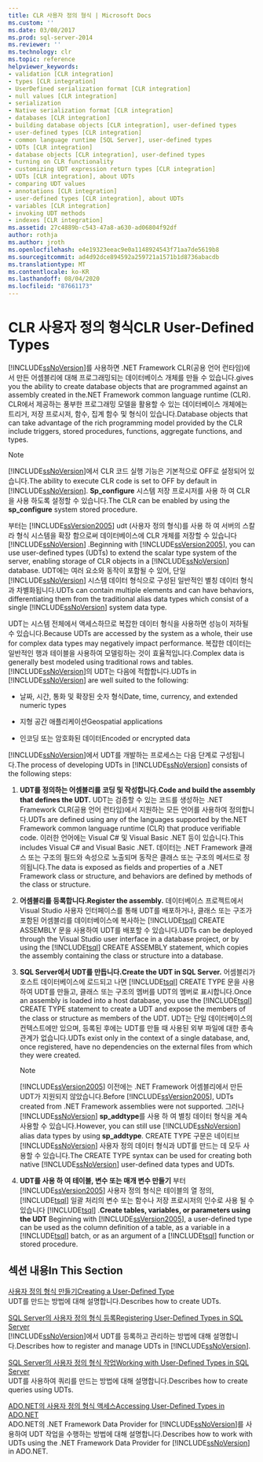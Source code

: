 ```yaml
---
title: CLR 사용자 정의 형식 | Microsoft Docs
ms.custom: ''
ms.date: 03/08/2017
ms.prod: sql-server-2014
ms.reviewer: ''
ms.technology: clr
ms.topic: reference
helpviewer_keywords:
- validation [CLR integration]
- types [CLR integration]
- UserDefined serialization format [CLR integration]
- null values [CLR integration]
- serialization
- Native serialization format [CLR integration]
- databases [CLR integration]
- building database objects [CLR integration], user-defined types
- user-defined types [CLR integration]
- common language runtime [SQL Server], user-defined types
- UDTs [CLR integration]
- database objects [CLR integration], user-defined types
- turning on CLR functionality
- customizing UDT expression return types [CLR integration]
- UDTs [CLR integration], about UDTs
- comparing UDT values
- annotations [CLR integration]
- user-defined types [CLR integration], about UDTs
- variables [CLR integration]
- invoking UDT methods
- indexes [CLR integration]
ms.assetid: 27c4889b-c543-47a8-a630-ad06804f92df
author: rothja
ms.author: jroth
ms.openlocfilehash: e4e19323eeac9e0a1148924543f71aa7de5619b8
ms.sourcegitcommit: ad4d92dce894592a259721a1571b1d8736abacdb
ms.translationtype: MT
ms.contentlocale: ko-KR
ms.lasthandoff: 08/04/2020
ms.locfileid: "87661173"
---
```

# <a name="clr-user-defined-types"></a><span data-ttu-id="78708-102">CLR 사용자 정의 형식</span><span class="sxs-lookup"><span data-stu-id="78708-102">CLR User-Defined Types</span></span>
  [!INCLUDE[ssNoVersion](../../includes/ssnoversion-md.md)]<span data-ttu-id="78708-103">를 사용하면 .NET Framework CLR(공용 언어 런타임)에서 만든 어셈블리에 대해 프로그래밍되는 데이터베이스 개체를 만들 수 있습니다.</span><span class="sxs-lookup"><span data-stu-id="78708-103">gives you the ability to create database objects that are programmed against an assembly created in the.NET Framework common language runtime (CLR).</span></span> <span data-ttu-id="78708-104">CLR에서 제공하는 풍부한 프로그래밍 모델을 활용할 수 있는 데이터베이스 개체에는 트리거, 저장 프로시저, 함수, 집계 함수 및 형식이 있습니다.</span><span class="sxs-lookup"><span data-stu-id="78708-104">Database objects that can take advantage of the rich programming model provided by the CLR include triggers, stored procedures, functions, aggregate functions, and types.</span></span>  
  
> [!NOTE]  
>  <span data-ttu-id="78708-105">[!INCLUDE[ssNoVersion](../../includes/ssnoversion-md.md)]에서 CLR 코드 실행 기능은 기본적으로 OFF로 설정되어 있습니다.</span><span class="sxs-lookup"><span data-stu-id="78708-105">The ability to execute CLR code is set to OFF by default in [!INCLUDE[ssNoVersion](../../includes/ssnoversion-md.md)].</span></span> <span data-ttu-id="78708-106">**Sp_configure** 시스템 저장 프로시저를 사용 하 여 CLR을 사용 하도록 설정할 수 있습니다.</span><span class="sxs-lookup"><span data-stu-id="78708-106">The CLR can be enabled by using the **sp_configure** system stored procedure.</span></span>  
  
 <span data-ttu-id="78708-107">부터는 [!INCLUDE[ssVersion2005](../../includes/ssversion2005-md.md)] udt (사용자 정의 형식)를 사용 하 여 서버의 스칼라 형식 시스템을 확장 함으로써 데이터베이스에 CLR 개체를 저장할 수 있습니다 [!INCLUDE[ssNoVersion](../../includes/ssnoversion-md.md)] .</span><span class="sxs-lookup"><span data-stu-id="78708-107">Beginning with [!INCLUDE[ssVersion2005](../../includes/ssversion2005-md.md)], you can use user-defined types (UDTs) to extend the scalar type system of the server, enabling storage of CLR objects in a [!INCLUDE[ssNoVersion](../../includes/ssnoversion-md.md)] database.</span></span> <span data-ttu-id="78708-108">UDT에는 여러 요소와 동작이 포함될 수 있어, 단일 [!INCLUDE[ssNoVersion](../../includes/ssnoversion-md.md)] 시스템 데이터 형식으로 구성된 일반적인 별칭 데이터 형식과 차별화됩니다.</span><span class="sxs-lookup"><span data-stu-id="78708-108">UDTs can contain multiple elements and can have behaviors, differentiating them from the traditional alias data types which consist of a single [!INCLUDE[ssNoVersion](../../includes/ssnoversion-md.md)] system data type.</span></span>  
  
 <span data-ttu-id="78708-109">UDT는 시스템 전체에서 액세스하므로 복잡한 데이터 형식을 사용하면 성능이 저하될 수 있습니다.</span><span class="sxs-lookup"><span data-stu-id="78708-109">Because UDTs are accessed by the system as a whole, their use for complex data types may negatively impact performance.</span></span> <span data-ttu-id="78708-110">복잡한 데이터는 일반적인 행과 테이블을 사용하여 모델링하는 것이 효율적입니다.</span><span class="sxs-lookup"><span data-stu-id="78708-110">Complex data is generally best modeled using traditional rows and tables.</span></span> <span data-ttu-id="78708-111">[!INCLUDE[ssNoVersion](../../includes/ssnoversion-md.md)]의 UDT는 다음에 적합합니다.</span><span class="sxs-lookup"><span data-stu-id="78708-111">UDTs in [!INCLUDE[ssNoVersion](../../includes/ssnoversion-md.md)] are well suited to the following:</span></span>  
  
-   <span data-ttu-id="78708-112">날짜, 시간, 통화 및 확장된 숫자 형식</span><span class="sxs-lookup"><span data-stu-id="78708-112">Date, time, currency, and extended numeric types</span></span>  
  
-   <span data-ttu-id="78708-113">지형 공간 애플리케이션</span><span class="sxs-lookup"><span data-stu-id="78708-113">Geospatial applications</span></span>  
  
-   <span data-ttu-id="78708-114">인코딩 또는 암호화된 데이터</span><span class="sxs-lookup"><span data-stu-id="78708-114">Encoded or encrypted data</span></span>  
  
 <span data-ttu-id="78708-115">[!INCLUDE[ssNoVersion](../../includes/ssnoversion-md.md)]에서 UDT를 개발하는 프로세스는 다음 단계로 구성됩니다.</span><span class="sxs-lookup"><span data-stu-id="78708-115">The process of developing UDTs in [!INCLUDE[ssNoVersion](../../includes/ssnoversion-md.md)] consists of the following steps:</span></span>  
  
1.  <span data-ttu-id="78708-116">**UDT를 정의하는 어셈블리를 코딩 및 작성합니다.**</span><span class="sxs-lookup"><span data-stu-id="78708-116">**Code and build the assembly that defines the UDT.**</span></span> <span data-ttu-id="78708-117">UDT는 검증할 수 있는 코드를 생성하는 .NET Framework CLR(공용 언어 런타임)에서 지원하는 모든 언어를 사용하여 정의합니다.</span><span class="sxs-lookup"><span data-stu-id="78708-117">UDTs are defined using any of the languages supported by the.NET Framework common language runtime (CLR) that produce verifiable code.</span></span> <span data-ttu-id="78708-118">이러한 언어에는 Visual C# 및 Visual Basic .NET 등이 있습니다.</span><span class="sxs-lookup"><span data-stu-id="78708-118">This includes Visual C# and Visual Basic .NET.</span></span> <span data-ttu-id="78708-119">데이터는 .NET Framework 클래스 또는 구조의 필드와 속성으로 노출되며 동작은 클래스 또는 구조의 메서드로 정의됩니다.</span><span class="sxs-lookup"><span data-stu-id="78708-119">The data is exposed as fields and properties of a .NET Framework class or structure, and behaviors are defined by methods of the class or structure.</span></span>  
  
2.  <span data-ttu-id="78708-120">**어셈블리를 등록합니다.**</span><span class="sxs-lookup"><span data-stu-id="78708-120">**Register the assembly.**</span></span> <span data-ttu-id="78708-121">데이터베이스 프로젝트에서 Visual Studio 사용자 인터페이스를 통해 UDT를 배포하거나, 클래스 또는 구조가 포함된 어셈블리를 데이터베이스에 복사하는 [!INCLUDE[tsql](../../includes/tsql-md.md)] CREATE ASSEMBLY 문을 사용하여 UDT를 배포할 수 있습니다.</span><span class="sxs-lookup"><span data-stu-id="78708-121">UDTs can be deployed through the Visual Studio user interface in a database project, or by using the [!INCLUDE[tsql](../../includes/tsql-md.md)] CREATE ASSEMBLY statement, which copies the assembly containing the class or structure into a database.</span></span>  
  
3.  <span data-ttu-id="78708-122">**SQL Server에서 UDT를 만듭니다.**</span><span class="sxs-lookup"><span data-stu-id="78708-122">**Create the UDT in SQL Server.**</span></span> <span data-ttu-id="78708-123">어셈블리가 호스트 데이터베이스에 로드되고 나면 [!INCLUDE[tsql](../../includes/tsql-md.md)] CREATE TYPE 문을 사용하여 UDT를 만들고, 클래스 또는 구조의 멤버를 UDT의 멤버로 표시합니다.</span><span class="sxs-lookup"><span data-stu-id="78708-123">Once an assembly is loaded into a host database, you use the [!INCLUDE[tsql](../../includes/tsql-md.md)] CREATE TYPE statement to create a UDT and expose the members of the class or structure as members of the UDT.</span></span> <span data-ttu-id="78708-124">UDT는 단일 데이터베이스의 컨텍스트에만 있으며, 등록된 후에는 UDT를 만들 때 사용된 외부 파일에 대한 종속 관계가 없습니다.</span><span class="sxs-lookup"><span data-stu-id="78708-124">UDTs exist only in the context of a single database, and, once registered, have no dependencies on the external files from which they were created.</span></span>  
  
    > [!NOTE]  
    >  <span data-ttu-id="78708-125">[!INCLUDE[ssVersion2005](../../includes/ssversion2005-md.md)] 이전에는 .NET Framework 어셈블리에서 만든 UDT가 지원되지 않았습니다.</span><span class="sxs-lookup"><span data-stu-id="78708-125">Before [!INCLUDE[ssVersion2005](../../includes/ssversion2005-md.md)], UDTs created from .NET Framework assemblies were not supported.</span></span> <span data-ttu-id="78708-126">그러나 [!INCLUDE[ssNoVersion](../../includes/ssnoversion-md.md)] **sp_addtype**를 사용 하 여 별칭 데이터 형식을 계속 사용할 수 있습니다.</span><span class="sxs-lookup"><span data-stu-id="78708-126">However, you can still use [!INCLUDE[ssNoVersion](../../includes/ssnoversion-md.md)] alias data types by using **sp_addtype**.</span></span> <span data-ttu-id="78708-127">CREATE TYPE 구문은 네이티브 [!INCLUDE[ssNoVersion](../../includes/ssnoversion-md.md)] 사용자 정의 데이터 형식과 UDT를 만드는 데 모두 사용할 수 있습니다.</span><span class="sxs-lookup"><span data-stu-id="78708-127">The CREATE TYPE syntax can be used for creating both native [!INCLUDE[ssNoVersion](../../includes/ssnoversion-md.md)] user-defined data types and UDTs.</span></span>  
  
4.  <span data-ttu-id="78708-128">**UDT를 사용 하 여 테이블, 변수 또는 매개 변수 만들기** 부터 [!INCLUDE[ssVersion2005](../../includes/ssversion2005-md.md)] 사용자 정의 형식은 테이블의 열 정의, [!INCLUDE[tsql](../../includes/tsql-md.md)] 일괄 처리의 변수 또는 함수나 저장 프로시저의 인수로 사용 될 수 있습니다 [!INCLUDE[tsql](../../includes/tsql-md.md)] .</span><span class="sxs-lookup"><span data-stu-id="78708-128">**Create tables, variables, or parameters using the UDT** Beginning with [!INCLUDE[ssVersion2005](../../includes/ssversion2005-md.md)], a user-defined type can be used as the column definition of a table, as a variable in a [!INCLUDE[tsql](../../includes/tsql-md.md)] batch, or as an argument of a [!INCLUDE[tsql](../../includes/tsql-md.md)] function or stored procedure.</span></span>  
  
## <a name="in-this-section"></a><span data-ttu-id="78708-129">섹션 내용</span><span class="sxs-lookup"><span data-stu-id="78708-129">In This Section</span></span>  
 [<span data-ttu-id="78708-130">사용자 정의 형식 만들기</span><span class="sxs-lookup"><span data-stu-id="78708-130">Creating a User-Defined Type</span></span>](creating-user-defined-types.md)  
 <span data-ttu-id="78708-131">UDT를 만드는 방법에 대해 설명합니다.</span><span class="sxs-lookup"><span data-stu-id="78708-131">Describes how to create UDTs.</span></span>  
  
 [<span data-ttu-id="78708-132">SQL Server의 사용자 정의 형식 등록</span><span class="sxs-lookup"><span data-stu-id="78708-132">Registering User-Defined Types in SQL Server</span></span>](registering-user-defined-types-in-sql-server.md)  
 <span data-ttu-id="78708-133">[!INCLUDE[ssNoVersion](../../includes/ssnoversion-md.md)]에서 UDT를 등록하고 관리하는 방법에 대해 설명합니다.</span><span class="sxs-lookup"><span data-stu-id="78708-133">Describes how to register and manage UDTs in [!INCLUDE[ssNoVersion](../../includes/ssnoversion-md.md)].</span></span>  
  
 [<span data-ttu-id="78708-134">SQL Server의 사용자 정의 형식 작업</span><span class="sxs-lookup"><span data-stu-id="78708-134">Working with User-Defined Types in SQL Server</span></span>](working-with-user-defined-types-in-sql-server.md)  
 <span data-ttu-id="78708-135">UDT를 사용하여 쿼리를 만드는 방법에 대해 설명합니다.</span><span class="sxs-lookup"><span data-stu-id="78708-135">Describes how to create queries using UDTs.</span></span>  
  
 [<span data-ttu-id="78708-136">ADO.NET의 사용자 정의 형식 액세스</span><span class="sxs-lookup"><span data-stu-id="78708-136">Accessing User-Defined Types in ADO.NET</span></span>](accessing-user-defined-types-in-ado-net.md)  
 <span data-ttu-id="78708-137">ADO.NET의 .NET Framework Data Provider for [!INCLUDE[ssNoVersion](../../includes/ssnoversion-md.md)]를 사용하여 UDT 작업을 수행하는 방법에 대해 설명합니다.</span><span class="sxs-lookup"><span data-stu-id="78708-137">Describes how to work with UDTs using the .NET Framework Data Provider for [!INCLUDE[ssNoVersion](../../includes/ssnoversion-md.md)] in ADO.NET.</span></span>  
  
  
